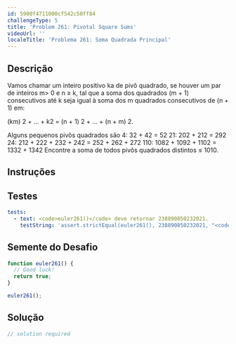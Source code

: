 ```yaml
---
id: 5900f4711000cf542c50ff84
challengeType: 5
title: 'Problem 261: Pivotal Square Sums'
videoUrl: ''
localeTitle: 'Problema 261: Soma Quadrada Principal'
---
```


## Descrição
<section id="description"> Vamos chamar um inteiro positivo ka de pivô quadrado, se houver um par de inteiros m&gt; 0 e n ≥ k, tal que a soma dos quadrados (m + 1) consecutivos até k seja igual à soma dos m quadrados consecutivos de (n + 1) em: <p> (km) 2 + ... + k2 = (n + 1) 2 + ... + (n + m) 2. </p><p> Alguns pequenos pivôs quadrados são 4: 32 + 42 = 52 21: 202 + 212 = 292 24: 212 + 222 + 232 + 242 = 252 + 262 + 272 110: 1082 + 1092 + 1102 = 1332 + 1342 Encontre a soma de todos pivôs quadrados distintos ≤ 1010. </p></section>

## Instruções
<section id="instructions">
</section>

## Testes
<section id='tests'>

```yml
tests:
  - text: <code>euler261()</code> deve retornar 238890850232021.
    testString: 'assert.strictEqual(euler261(), 238890850232021, "<code>euler261()</code> should return 238890850232021.");'

```

</section>

## Semente do Desafio
<section id='challengeSeed'>

<div id='js-seed'>

```js
function euler261() {
  // Good luck!
  return true;
}

euler261();

```

</div>



</section>

## Solução
<section id='solution'>

```js
// solution required
```
</section>
